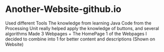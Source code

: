 # Another-Website-github.io
Used different Tools
The knowledge from learning Java Code from the Processing Unit really helped apply the knowledge of buttons, and several algorithms
Made 3 Webpages + The HomePage 
1 of the Webpages I decided to combine into 1 for better content and descriptions (Shown on Website)
